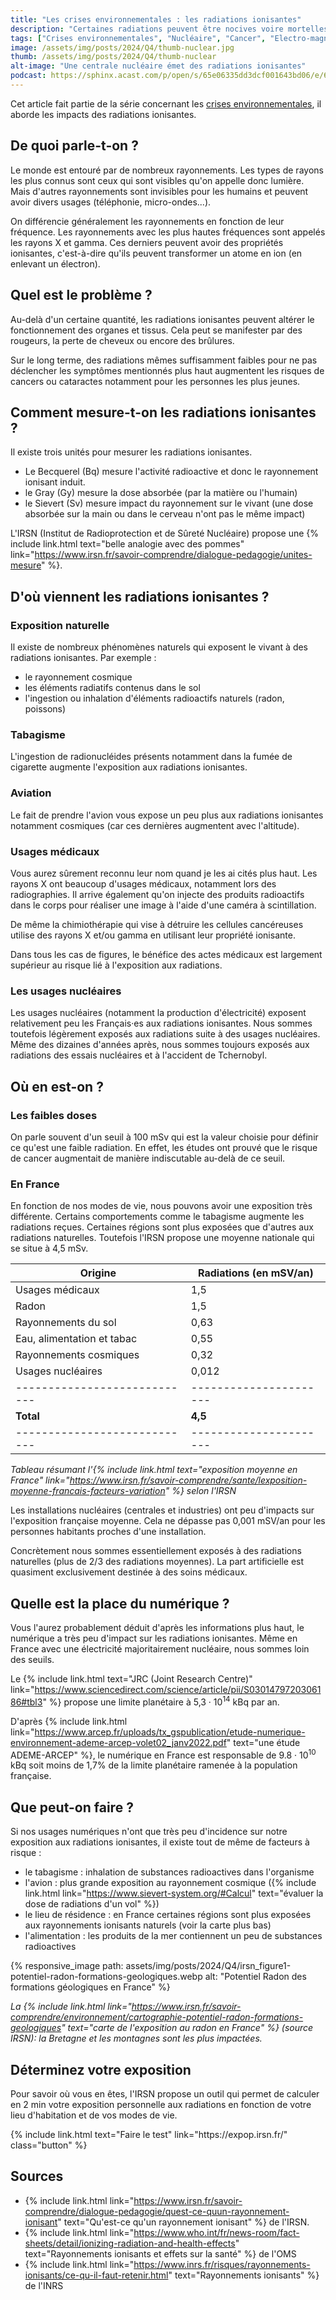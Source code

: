 ```yaml
---
title: "Les crises environnementales : les radiations ionisantes"
description: "Certaines radiations peuvent être nocives voire mortelles pour les organismes vivants"
tags: ["Crises environnementales", "Nucléaire", "Cancer", "Electro-magnétisme", "Radon"]
image: /assets/img/posts/2024/Q4/thumb-nuclear.jpg
thumb: /assets/img/posts/2024/Q4/thumb-nuclear
alt-image: "Une centrale nucléaire émet des radiations ionisantes"
podcast: https://sphinx.acast.com/p/open/s/65e06335dd3dcf001643bd06/e/6757165ae417dbfb2112f52a/media.mp3
---
```


Cet article fait partie de la série concernant les [crises environnementales](/blog/2024/01/16/crises-environnementales), il aborde les impacts des radiations ionisantes.

## De quoi parle-t-on ?

Le monde est entouré par de nombreux rayonnements. Les types de rayons les plus connus sont ceux qui sont visibles qu'on appelle donc lumière. Mais d'autres rayonnements sont invisibles pour les humains et peuvent avoir divers usages (téléphonie, micro-ondes...).

On différencie généralement les rayonnements en fonction de leur fréquence. Les rayonnements avec les plus hautes fréquences sont appelés les rayons X et gamma. Ces derniers peuvent avoir des propriétés ionisantes, c'est-à-dire qu'ils peuvent transformer un atome en ion (en enlevant un électron). 

## Quel est le problème ?

Au-delà d'un certaine quantité, les radiations ionisantes peuvent altérer le fonctionnement des organes et tissus. Cela peut se manifester par des rougeurs, la perte de cheveux ou encore des brûlures.

Sur le long terme, des radiations mêmes suffisamment faibles pour ne pas déclencher les symptômes mentionnés plus haut augmentent les risques de cancers ou cataractes notamment pour les personnes les plus jeunes.

## Comment mesure-t-on les radiations ionisantes ?

Il existe trois unités pour mesurer les radiations ionisantes.

- Le Becquerel (Bq) mesure l'activité radioactive et donc le rayonnement ionisant induit.
- le Gray (Gy) mesure la dose absorbée (par la matière ou l'humain)
- le Sievert (Sv) mesure impact du rayonnement sur le vivant (une dose absorbée sur la main ou dans le cerveau n'ont pas le même impact)

L'IRSN (Institut de Radioprotection et de Sûreté Nucléaire) propose une {% include link.html text="belle analogie avec des pommes" link="https://www.irsn.fr/savoir-comprendre/dialogue-pedagogie/unites-mesure" %}.

## D'où viennent les radiations ionisantes ?

### Exposition naturelle

Il existe de nombreux phénomènes naturels qui exposent le vivant à des radiations ionisantes. Par exemple :
- le rayonnement cosmique
- les éléments radiatifs contenus dans le sol
- l'ingestion ou inhalation d'éléments radioactifs naturels (radon, poissons)

### Tabagisme

L'ingestion de radionucléides présents notamment dans la fumée de cigarette augmente l'exposition aux radiations ionisantes.

### Aviation

Le fait de prendre l'avion vous expose un peu plus aux radiations ionisantes notamment cosmiques (car ces dernières augmentent avec l'altitude).

### Usages médicaux

Vous aurez sûrement reconnu leur nom quand je les ai cités plus haut. Les rayons X ont beaucoup d'usages médicaux, notamment lors des radiographies. Il arrive également qu'on injecte des produits radioactifs dans le corps pour réaliser une image à l'aide d'une caméra à scintillation.

De même la chimiothérapie qui vise à détruire les cellules cancéreuses utilise des rayons X et/ou gamma en utilisant leur propriété ionisante. 

Dans tous les cas de figures, le bénéfice des actes médicaux est largement supérieur au risque lié à l'exposition aux radiations.

### Les usages nucléaires

Les usages nucléaires (notamment la production d'électricité) exposent relativement peu les Français·es aux radiations ionisantes. Nous sommes toutefois légèrement exposés aux radiations suite à des usages nucléaires. Même des dizaines d'années après, nous sommes toujours exposés aux radiations des essais nucléaires et à l'accident de Tchernobyl. 

## Où en est-on ?

### Les faibles doses

On parle souvent d'un seuil à 100 mSv qui est la valeur choisie pour définir ce qu'est une faible radiation. En effet, les études ont prouvé que le risque de cancer augmentait de manière indiscutable au-delà de ce seuil.

### En France

En fonction de nos modes de vie, nous pouvons avoir une exposition très différente. Certains comportements comme le tabagisme augmente les radiations reçues. Certaines régions sont plus exposées que d'autres aux radiations naturelles. Toutefois l'IRSN propose une moyenne nationale qui se situe à 4,5 mSv.

| Origine                    | Radiations (en mSV/an) |
|----------------------------|----------------------|
| Usages médicaux            | 1,5                  |
| Radon                      | 1,5                  |
| Rayonnements du sol        | 0,63                 |
| Eau, alimentation et tabac | 0,55                 |
| Rayonnements cosmiques     | 0,32                 |
| Usages nucléaires          | 0,012                |
|----------------------------|----------------------|
| **Total**                  | **4,5**              |
|----------------------------|----------------------|

*Tableau résumant l'{% include link.html text="exposition moyenne en France" link="https://www.irsn.fr/savoir-comprendre/sante/lexposition-moyenne-francais-facteurs-variation" %} selon l'IRSN*

Les installations nucléaires (centrales et industries) ont peu d'impacts sur l'exposition française moyenne. Cela ne dépasse pas 0,001 mSV/an pour les personnes habitants proches d'une installation. 

Concrètement nous sommes essentiellement exposés à des radiations naturelles (plus de 2/3 des radiations moyennes). La part artificielle est quasiment exclusivement destinée à des soins médicaux.

## Quelle est la place du numérique ?

Vous l'aurez probablement déduit d'après les informations plus haut, le numérique a très peu d'impact sur les radiations ionisantes. Même en France avec une électricité majoritairement nucléaire, nous sommes loin des seuils.

Le {% include link.html text="JRC (Joint Research Centre)" link="https://www.sciencedirect.com/science/article/pii/S0301479720306186#tbl3" %} propose une limite planétaire à 5,3 · 10<sup>14</sup> kBq par an.

D'après {% include link.html link="https://www.arcep.fr/uploads/tx_gspublication/etude-numerique-environnement-ademe-arcep-volet02_janv2022.pdf" text="une étude ADEME-ARCEP" %}, le numérique en France est responsable de  9.8 · 10<sup>10</sup> kBq soit moins de 1,7% de la limite planétaire ramenée à la population française.

## Que peut-on faire ?

Si nos usages numériques n'ont que très peu d'incidence sur notre exposition aux radiations ionisantes, il existe tout de même de facteurs à risque :

- le tabagisme : inhalation de substances radioactives dans l'organisme
- l'avion : plus grande exposition au rayonnement cosmique ({% include link.html link="https://www.sievert-system.org/#Calcul" text="évaluer la dose de radiations d'un vol" %})
- le lieu de résidence : en France certaines régions sont plus exposées aux rayonnements ionisants naturels (voir la carte plus bas)
- l'alimentation : les produits de la mer contiennent un peu de substances radioactives 

{% responsive_image 
  path: assets/img/posts/2024/Q4/irsn_figure1-potentiel-radon-formations-geologiques.webp 
  alt: "Potentiel Radon des formations géologiques en France"
%}


*La {% include link.html link="https://www.irsn.fr/savoir-comprendre/environnement/cartographie-potentiel-radon-formations-geologiques" text="carte de l'exposition au radon en France" %} (source IRSN): la Bretagne et les montagnes sont les plus impactées.*

## Déterminez votre exposition

Pour savoir où vous en êtes, l'IRSN propose un outil qui permet de calculer en 2 min votre exposition personnelle aux radiations en fonction de votre lieu d'habitation et de vos modes de vie.

<div class="is-center">{% include link.html text="Faire le test" link="https://expop.irsn.fr/" class="button" %}</div>



## Sources

- {% include link.html link="https://www.irsn.fr/savoir-comprendre/dialogue-pedagogie/quest-ce-quun-rayonnement-ionisant" text="Qu'est-ce qu'un rayonnement ionisant" %} de l'IRSN.
- {% include link.html link="https://www.who.int/fr/news-room/fact-sheets/detail/ionizing-radiation-and-health-effects" text="Rayonnements ionisants et effets sur la santé" %} de l'OMS
- {% include link.html link="https://www.inrs.fr/risques/rayonnements-ionisants/ce-qu-il-faut-retenir.html" text="Rayonnements ionisants" %} de l'INRS